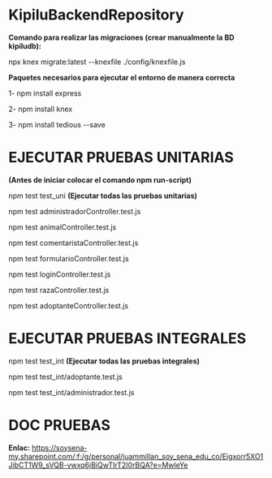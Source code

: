 # KipiluBackendRepository


**Comando para realizar las migraciones (crear manualmente la BD kipiludb):**

npx knex migrate:latest --knexfile ./config/knexfile.js

**Paquetes necesarios para ejecutar el entorno de manera correcta**

1- npm install express

2- npm install knex

3- npm install tedious --save


# EJECUTAR PRUEBAS UNITARIAS
 
 **(Antes de iniciar colocar el comando npm run-script)**

 npm test test_uni **(Ejecutar todas las pruebas unitarias)**

 npm test administradorController.test.js
 
 npm test animalController.test.js
 
 npm test comentaristaController.test.js
 
 npm test formularioController.test.js
 
 npm test loginController.test.js 
 
 npm test razaController.test.js
 
npm test adoptanteController.test.js

# EJECUTAR PRUEBAS INTEGRALES

npm test test_int **(Ejecutar todas las pruebas integrales)**

npm test test_int/adoptante.test.js

npm test test_int/administrador.test.js

# DOC PRUEBAS 

 **Enlac:** https://soysena-my.sharepoint.com/:f:/g/personal/juammillan_soy_sena_edu_co/Eigxorr5XO1JibCT1W9_sVQB-vwxq6jBiQwTIrT2I0rBQA?e=MwleYe

